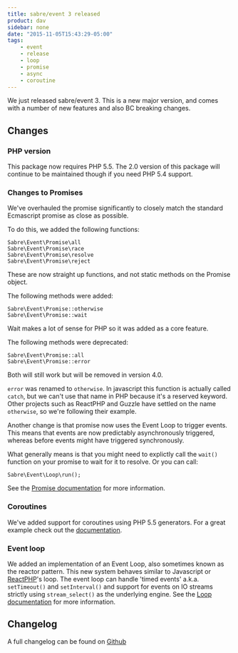 ```yaml
---
title: sabre/event 3 released
product: dav
sidebar: none
date: "2015-11-05T15:43:29-05:00"
tags:
    - event
    - release
    - loop
    - promise
    - async
    - coroutine
---
```


We just released sabre/event 3. This is a new major version, and comes with a
number of new features and also BC breaking changes.


Changes
-------

### PHP version

This package now requires PHP 5.5. The 2.0 version of this package will
continue to be maintained though if you need PHP 5.4 support.

### Changes to Promises

We've overhauled the promise significantly to closely match the standard
Ecmascript promise as close as possible.

To do this, we added the following functions:

    Sabre\Event\Promise\all
    Sabre\Event\Promise\race
    Sabre\Event\Promise\resolve
    Sabre\Event\Promise\reject

These are now straight up functions, and not static methods on the Promise
object.

The following methods were added:

    Sabre\Event\Promise::otherwise
    Sabre\Event\Promise::wait

Wait makes a lot of sense for PHP so it was added as a core feature. 

The following methods were deprecated:

    Sabre\Event\Promise::all
    Sabre\Event\Promise::error

Both will still work but will be removed in version 4.0.

`error` was renamed to `otherwise`. In javascript this function is actually
called `catch`, but we can't use that name in PHP because it's a reserved
keyword. Other projects such as ReactPHP and Guzzle have settled on the name
`otherwise`, so we're following their example.

Another change is that promise now uses the Event Loop to trigger events. This
means that events are now predictably asynchronously triggered, whereas before
events might have triggered synchronously.

What generally means is that you might need to explictly call the `wait()`
function on your promise to wait for it to resolve. Or you can call:

    Sabre\Event\Loop\run();

See the [Promise documentation][5] for more information.

### Coroutines

We've added support for coroutines using PHP 5.5 generators. For a great
example check out the [documentation][6].


### Event loop

We added an implementation of an Event Loop, also sometimes known as the
reactor pattern. This new system behaves similar to Javascript or
[ReactPHP][3]'s loop. The event loop can handle 'timed events' a.k.a.
`setTimeout()` and `setInterval()` and support for events on IO streams
strictly using `stream_select()` as the underlying engine. See the
[Loop documentation][4] for more information.


Changelog
--------- 

A full changelog can be found on [Github][1]

[1]: https://github.com/sabre-io/event/blob/3.0.0/CHANGELOG.md
[3]: http://reactphp.org/
[4]: /event/loop/
[5]: /event/promise/
[6]: /event/coroutines/

